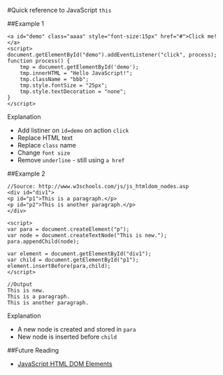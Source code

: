 #Quick reference to JavaScript ````this````

##Example 1
````
<a id="demo" class="aaaa" style="font-size:15px" href="#">Click me!</a>
<script>
document.getElementById("demo").addEventListener("click", process);  
function process() {
    tmp = document.getElementById('demo');
    tmp.innerHTML = "Hello JavaScript!";
    tmp.className = "bbb";
    tmp.style.fontSize = "25px";
    tmp.style.textDecoration = "none";
}
</script>
````
Explanation
* Add listiner on `id=demo` on action `click`
* Replace  HTML text
* Replace `class` name
* Change `font size`
* Remove `underline`  - still using `a href`

##Example 2
````
//Source: http://www.w3schools.com/js/js_htmldom_nodes.asp
<div id="div1">
<p id="p1">This is a paragraph.</p>
<p id="p2">This is another paragraph.</p>
</div>

<script>
var para = document.createElement("p");
var node = document.createTextNode("This is new.");
para.appendChild(node);

var element = document.getElementById("div1");
var child = document.getElementById("p1");
element.insertBefore(para,child);
</script>

//Output
This is new.
This is a paragraph.
This is another paragraph.
````
Explanation
* A new node is created and stored in `para`
* New node is inserted before `child`


##Future Reading
* [JavaScript HTML DOM Elements](http://www.w3schools.com/js/js_htmldom_elements.asp)
